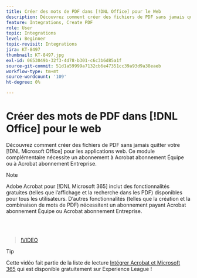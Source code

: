 ```yaml
---
title: Créer des mots de PDF dans [!DNL Office] pour le Web
description: Découvrez comment créer des fichiers de PDF sans jamais quitter votre [!DNL Microsoft Office] pour les applications web
feature: Integrations, Create PDF
role: User
topic: Integrations
level: Beginner
topic-revisit: Integrations
jira: KT-8497
thumbnail: KT-8497.jpg
exl-id: 0653049b-32f3-4d78-b301-c6c3b6d85a1f
source-git-commit: 51d1a59999a7132cb6e47351cc39a93d9a38eaeb
workflow-type: tm+mt
source-wordcount: '109'
ht-degree: 0%

---
```


# Créer des mots de PDF dans [!DNL Office] pour le web

Découvrez comment créer des fichiers de PDF sans jamais quitter votre [!DNL Microsoft Office] pour les applications web. Ce module complémentaire nécessite un abonnement à Acrobat abonnement Équipe ou à Acrobat abonnement Entreprise.

>[!NOTE]
>
>Adobe Acrobat pour [!DNL Microsoft 365] inclut des fonctionnalités gratuites (telles que l’affichage et la recherche dans les PDF) disponibles pour tous les utilisateurs. D’autres fonctionnalités (telles que la création et la combinaison de mots de PDF) nécessitent un abonnement payant Acrobat abonnement Équipe ou Acrobat abonnement Entreprise.

<br> 

>[!VIDEO](https://video.tv.adobe.com/v/337482?quality=12&learn=on&hidetitle=true)

>[!TIP]
>
>Cette vidéo fait partie de la liste de lecture [Intégrer Acrobat et Microsoft 365](https://experienceleague.adobe.com/fr/playlists/acrobat-integrate-microsoft-365) qui est disponible gratuitement sur Experience League !
